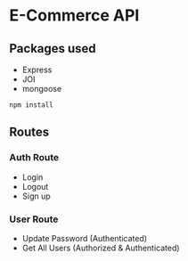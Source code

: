 # E-Commerce API

## Packages used

- Express
- JOI
- mongoose

```
npm install
```

## Routes

### Auth Route

- Login
- Logout
- Sign up

### User Route

- Update Password (Authenticated)
- Get All Users (Authorized & Authenticated)
